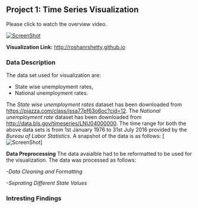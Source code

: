## Project 1: Time Series Visualization 


Please click to watch the overview video.

[![ScreenShot](http://roshanrshetty.github.io/Project1/Project1.PNG)](http://roshanrshetty.github.io/Project1/Project1.mp4)

**Visualization Link:** http://roshanrshetty.github.io

### Data Description

The data set used for visualization are:
 - State wise unemployment rates,
 - National unemployment rates.
 
The *State wise unemployment rates* dataset has been downloaded from https://piazza.com/class/issa77pf63o6oc?cid=12. The *National unemployment rate* dataset has been downloaded from http://data.bls.gov/timeseries/LNU04000000. The time range for both the above data sets is from 1st January 1976 to 31st July 2016 provided by the *Bureau of Labor Statistics*. A snapshot of the data is as follows:
[![ScreenShot]()]



**Data Preprocessing**
The data avaialble had to be reformatted to be used for the visualization. The data was processed as follows:

*-Data Cleaning and Formatting*

*-Seprating Different State Values*

### Intresting Findings




